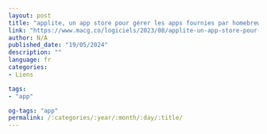 ```yaml
---
layout: post
title: "applite, un app store pour gérer les apps fournies par homebrew cask"
link: "https://www.macg.co/logiciels/2023/08/applite-un-app-store-pour-gerer-les-apps-fournies-par-homebrew-cask-138617"
author: N/A
published_date: "19/05/2024"
description: ""
language: fr
categories:
- Liens

tags:
- "app"

og-tags: "app"
permalink: /:categories/:year/:month/:day/:title/
---
```

